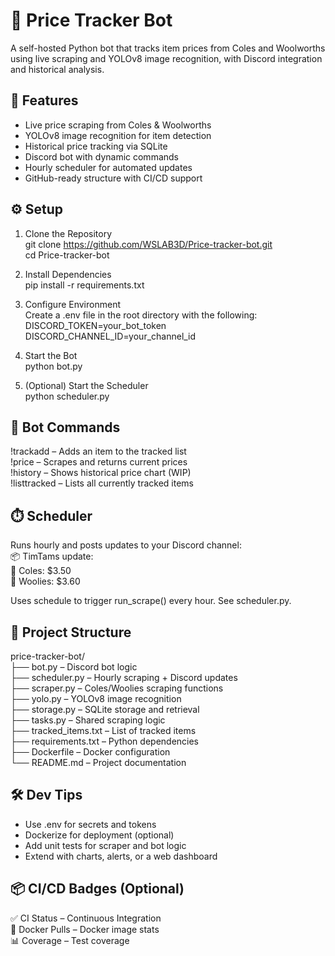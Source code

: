 # 🛒 Price Tracker Bot

A self-hosted Python bot that tracks item prices from Coles and Woolworths using live scraping and YOLOv8 image recognition, with Discord integration and historical analysis.

## 🚀 Features

- Live price scraping from Coles & Woolworths  
- YOLOv8 image recognition for item detection  
- Historical price tracking via SQLite  
- Discord bot with dynamic commands  
- Hourly scheduler for automated updates  
- GitHub-ready structure with CI/CD support  

## ⚙️ Setup

1. Clone the Repository  
   git clone https://github.com/WSLAB3D/Price-tracker-bot.git  
   cd Price-tracker-bot  

2. Install Dependencies  
   pip install -r requirements.txt  

3. Configure Environment  
   Create a .env file in the root directory with the following:  
   DISCORD_TOKEN=your_bot_token  
   DISCORD_CHANNEL_ID=your_channel_id  

4. Start the Bot  
   python bot.py  

5. (Optional) Start the Scheduler  
   python scheduler.py  

## 💬 Bot Commands

!trackadd – Adds an item to the tracked list  
!price – Scrapes and returns current prices  
!history – Shows historical price chart (WIP)  
!listtracked – Lists all currently tracked items  

## ⏱️ Scheduler

Runs hourly and posts updates to your Discord channel:  
📦 TimTams update:  
🏬 Coles: $3.50  
🏪 Woolies: $3.60  

Uses schedule to trigger run_scrape() every hour. See scheduler.py.

## 📁 Project Structure

price-tracker-bot/  
├── bot.py              – Discord bot logic  
├── scheduler.py        – Hourly scraping + Discord updates  
├── scraper.py          – Coles/Woolies scraping functions  
├── yolo.py             – YOLOv8 image recognition  
├── storage.py          – SQLite storage and retrieval  
├── tasks.py            – Shared scraping logic  
├── tracked_items.txt   – List of tracked items  
├── requirements.txt    – Python dependencies  
├── Dockerfile          – Docker configuration  
└── README.md           – Project documentation  

## 🛠️ Dev Tips

- Use .env for secrets and tokens  
- Dockerize for deployment (optional)  
- Add unit tests for scraper and bot logic  
- Extend with charts, alerts, or a web dashboard  

## 📦 CI/CD Badges (Optional)

✅ CI Status – Continuous Integration  
🐳 Docker Pulls – Docker image stats  
📊 Coverage – Test coverage  
